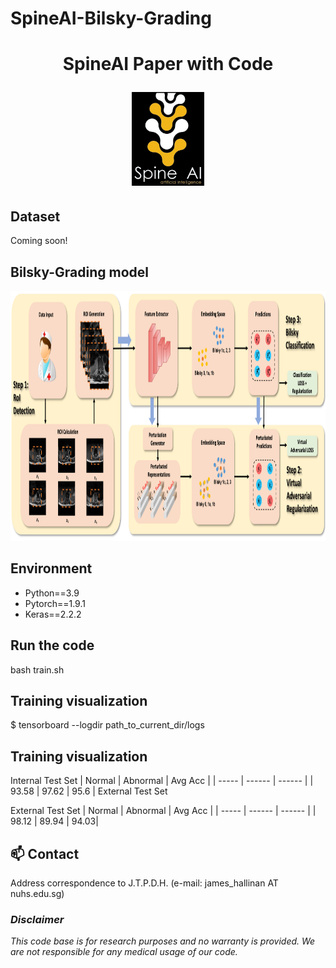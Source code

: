 # SpineAI-Bilsky-Grading
<h1 align="center">
  <p align="center">SpineAI Paper with Code</p>
  <img src="imgs/spineAI-logo.png" alt="SpineAI-logo" height="150">
</h1>

## Dataset
Coming soon!

## Bilsky-Grading model

<div align=center><img height="400" src="imgs/model.png"></div>

## Environment

- Python==3.9
- Pytorch==1.9.1
- Keras==2.2.2

## Run the code
bash train.sh

## Training visualization

$ tensorboard --logdir path_to_current_dir/logs

## Training visualization
Internal Test Set
| Normal | Abnormal | Avg Acc |
| ----- | ------ | ------ | 
| 93.58 | 97.62 | 95.6 |
External Test Set

External Test Set
| Normal | Abnormal | Avg Acc |
| ----- | ------ | ------ | 
| 98.12 | 89.94 | 94.03|


## :mailbox: Contact

Address correspondence to J.T.P.D.H. (e-mail: james_hallinan AT nuhs.edu.sg)

### _Disclaimer_

_This code base is for research purposes and no warranty is provided. We are not responsible for any medical usage of our code._


